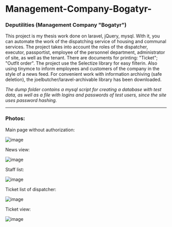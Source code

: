 # Management-Company-Bogatyr-
<h3>Deputilities (Management Company "Bogatyr")</h3>
<p>This project is my thesis work done on laravel, jQuery, mysql. With it, you can automate the work of the dispatching service of housing and communal services. The project takes into account the roles of the dispatcher, executor, passportist, employee of the personnel department, administrator of site, as well as the tenant. There are documents for printing: "Ticket"; "Outfit order". The project use the Selectize library for easy filterin. Also using tinymce to inform employees and customers of the company in the style of a news feed. For convenient work with information archiving (safe deletion), the joelbutcher/laravel-archivable library has been downloaded.</p>

<em>The dump folder contains a mysql script for creating a database with test data, as well as a file with logins and passwords of test users, since the site uses password hashing.</em>

------------------------------------------------------------------------------------------------------------------------

<h3>Photos:</h3>

Main page without authorization:

![image](https://user-images.githubusercontent.com/55271713/183098731-2deb9be5-66f4-4b4d-8772-50c150b65c71.png)

News view:

![image](https://user-images.githubusercontent.com/55271713/183099008-48649402-b64e-45e4-a803-11de578b727f.png)

Staff list:

![image](https://user-images.githubusercontent.com/55271713/183100013-e4344c01-86ba-446f-aef5-0702a0ee19d4.png)

Ticket list of dispatcher:

![image](https://user-images.githubusercontent.com/55271713/183100425-82752eae-3b84-400f-8699-a70154866e0d.png)

Ticket view:

![image](https://user-images.githubusercontent.com/55271713/183100568-c07c1099-2684-4587-9aba-27c9694f6c82.png)
